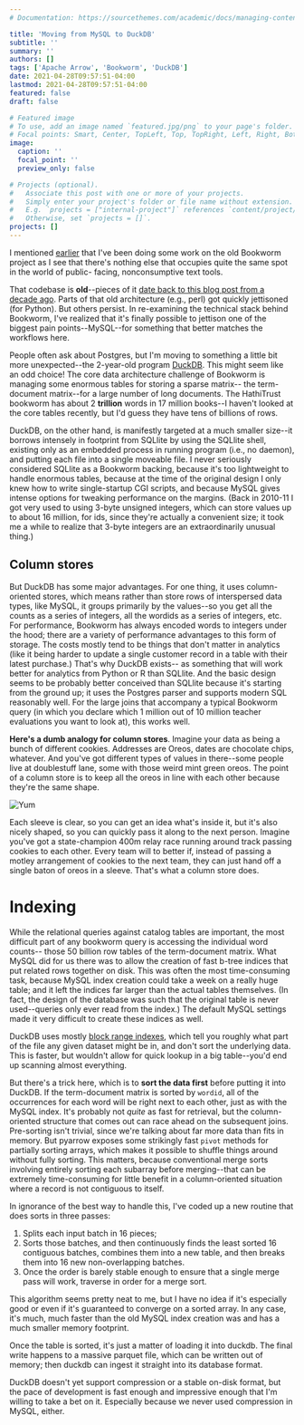 ```yaml
---
# Documentation: https://sourcethemes.com/academic/docs/managing-content/

title: 'Moving from MySQL to DuckDB'
subtitle: ''
summary: ''
authors: []
tags: ['Apache Arrow', 'Bookworm', 'DuckDB']
date: 2021-04-28T09:57:51-04:00
lastmod: 2021-04-28T09:57:51-04:00
featured: false
draft: false

# Featured image
# To use, add an image named `featured.jpg/png` to your page's folder.
# Focal points: Smart, Center, TopLeft, Top, TopRight, Left, Right, BottomLeft, Bottom, BottomRight.
image:
  caption: ''
  focal_point: ''
  preview_only: false

# Projects (optional).
#   Associate this post with one or more of your projects.
#   Simply enter your project's folder or file name without extension.
#   E.g. `projects = ["internal-project"]` references `content/project/deep-learning/index.md`.
#   Otherwise, set `projects = []`.
projects: []
---
```


I mentioned [earlier](http://benschmidt.org/post/2021-03-07-bookworm-caching/bookworm-caching/) that
I've been doing some work on the old Bookworm project as I see that
there's nothing else that occupies quite the same spot in the world of public-
facing, nonconsumptive text tools.

That codebase is **old**--pieces of it [date back to this blog post from a decade ago](http://sappingattention.blogspot.com/2011/02/technical-notes.html). Parts of that old architecture (e.g., perl) got quickly
jettisoned (for Python). But others persist.
In re-examining the technical stack behind Bookworm, I've realized that it's finally
possible to jettison one of the biggest pain points--MySQL--for something
that better matches the workflows here.

People often ask about Postgres, but I'm moving to something a little bit
more unexpected--the 2-year-old program [DuckDB](https://duckdb.org/).
This might seem like an odd choice! The core data architecture challenge of
Bookworm is managing some enormous tables for storing a sparse matrix--
the term-document matrix--for a large number of long documents. The HathiTrust
bookworm has about 2 **trillion** words in 17 million books--I haven't looked
at the core tables recently, but I'd guess they have tens of billions of rows.

DuckDB, on the other hand, is manifestly targeted at a much smaller size--it
borrows intensely in footprint from SQLlite by using the SQLlite shell, existing
only as an embedded process in running program (i.e., no daemon), and putting
each file into a single moveable file. I never seriously considered SQLlite as
a Bookworm backing, because it's too lightweight to handle enormous tables,
because at the time of the original design I only knew how to write single-startup
CGI scripts, and because MySQL gives intense options for tweaking performance on
the margins. (Back in 2010-11 I got very used to using 3-byte unsigned integers,
which can store values up to about 16 million, for ids, since they're actually
a convenient size; it took me a while to realize that 3-byte integers are an
extraordinarily unusual thing.)

## Column stores

But DuckDB has some major advantages. For one thing, it uses column-oriented
stores, which means rather than store rows of interspersed data types, like
MySQL, it groups primarily by the values--so you get all the counts as a series
of integers, all the wordids as a series of integers, etc. For performance,
Bookworm has always encoded words to integers under the hood; there are a
variety of performance advantages to this form of storage. The costs mostly tend
to be things that don't matter in analytics (like it being harder to update a single
customer record in a table with their latest purchase.) That's why DuckDB exists--
as something that will work better for analytics from Python or R than SQLlite.
And the basic design seems to be probably better conceived than SQLlite because
it's starting from the ground up; it uses the Postgres parser and supports
modern SQL reasonably well. For the large joins that accompany a typical Bookworm
query (in which you declare which 1 million out of 10 million teacher evaluations
you want to look at), this works well.

**Here's a dumb analogy for column stores**. Imagine your data as being a
bunch of different cookies.
Addresses are Oreos, dates are chocolate chips, whatever. And you've got different
types of values in there--some people live at doublestuff lane, some with
those weird mint green oreos. The point of a column store is to keep all the
oreos in line with each other because they're the same shape.

![Yum](https://lh3.googleusercontent.com/proxy/B8xrFw2x02kTedqwNbWvb0JxSHIpRwpyasab7fjmph4HZvQTvjAnXbk2xVrbrKfhjFk_ZYJ0OmfjrS6nx_1latxfWidid9MQfnEtnTZdGhefBCgSGA)

Each sleeve is clear, so you can get an idea what's inside it, but it's also nicely
shaped, so you can quickly pass it along to the next person. Imagine you've got
a state-champion 400m relay race running around track passing cookies to each
other. Every team will to better if, instead of passing a motley arrangement
of cookies to the next team, they can just hand off a single baton of oreos in
a sleeve. That's what a column store does.

# Indexing

While the relational queries against catalog tables are important, the most
difficult part of any bookworm query is accessing the individual word counts--
those 50 billion row tables of the term-document matrix. What MySQL did for
us there was to allow the creation of fast b-tree indices that put related
rows together on disk. This was often the most time-consuming task, because
MySQL index creation could take a week on a really huge table; and it left
the indices far larger than the actual tables themselves. (In fact, the design
of the database was such that the original table is never used--queries only
ever read from the index.) The default MySQL settings made it very difficult
to create these indices as well.

DuckDB uses mostly [block range indexes](https://en.wikipedia.org/wiki/Block_Range_Index),
which tell you roughly what part of the file any given
dataset might be in, and don't sort the underlying data. This is faster, but wouldn't
allow for quick lookup in a big table--you'd end up scanning almost everything.

But there's a trick here, which is to **sort the data first** before putting it
into DuckDB. If the term-document matrix is sorted by `wordid`, all of the
occurrences for each word will be right next to each other, just as with the
MySQL index. It's probably not _quite_ as fast for retrieval, but the column-oriented
structure that comes out can race ahead on the subsequent joins. Pre-sorting
isn't trivial, since we're talking about far more data than fits in memory.
But pyarrow exposes some strikingly fast `pivot` methods for partially sorting
arrays, which makes it possible to shuffle things around without fully sorting.
This matters, because conventional merge sorts involving entirely sorting each
subarray before merging--that can be extremely time-consuming for little benefit
in a column-oriented situation where a record is not contiguous to itself.

In ignorance of the best way to handle this, I've coded up a new routine that
does sorts in three passes:

1. Splits each input batch in 16 pieces;
2. Sorts those batches, and then continuously finds the least sorted 16 contiguous
   batches, combines them into a new table, and then breaks them into 16 new
   non-overlapping batches.
3. Once the order is barely stable enough to ensure that a single merge pass
   will work, traverse in order for a merge sort.

This algorithm seems pretty neat to me, but I have no idea if it's especially
good or even if it's guaranteed to converge on a sorted array. In any case, it's
much, much faster than the old MySQL index creation was and has a much smaller
memory footprint.

Once the table is sorted, it's just a matter of loading it into duckdb.
The final write happens to a massive parquet file, which can be written out of
memory; then duckdb can ingest it straight into its database format.

DuckDB doesn't yet support compression or a stable on-disk format, but the
pace of development is fast enough and impressive enough that I'm willing to
take a bet on it. Especially because we never used compression in MySQL, either.

